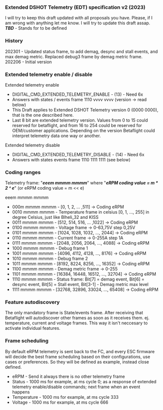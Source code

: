 ### Extended DSHOT Telemetry (EDT) specification v2 (2023)

I will try to keep this draft updated with all proposals you have. Please, if I am wrong with anything let me know. I will try to update this draft assap.
**_TBD_** - Stands for to be defined

### History
202301 - Updated status frame, to add demag, desync and stall events, and max demag metric. Replaced debug3 frame by demag metric frame.
202206 - Initial version

### Extended telemetry enable / disable

Extended telemetry enable
- DIGITAL_CMD_EXTENDED_TELEMETRY_ENABLE - (13) - Need 6x
- Answers with states / events frame 1110 vvvv vvvv (version -> read below)
- This Draft applies to Extended DSHOT Telemetry version 0 (0000 0000), that is the one described here.
- Last 8 bit are extended telemetry version. Values from 0 to 15 could reserved for betaflight, and from 16 to 254 could be reserved for OEM/customer applications. Depending on the version Betaflight could interpret telemetry data one way or another.

Extended telemetry disable
- DIGITAL_CMD_EXTENDED_TELEMETRY_DISABLE - (14) - Need 6x 
- Answers with states events frame 1110 1111 1111 (see below)

### Coding ranges

Telemetry frame: "_**eeem mmmm mmmm**_" where "**_eRPM coding value = m * 2 ^ e_**" (or eRPM coding value = m << e)

eeem mmmm mmmm
- 000m mmmm mmmm - [0, 1, 2, ... ,511] -> Coding eRPM
- 0010 mmmm mmmm - Temperature frame in celsius [0, 1, ..., 255] in degree Celsius, just like Blheli_32 and KISS
- 0011 mmmm mmmm - [512, 514, 516, ... ,1022] -> Coding eRPM
- 0100 mmmm mmmm - Voltage frame -> 0-63,75V step 0,25V
- 0101 mmmm mmmm - [1024, 1028, 1032, ..., 2044] -> Coding eRPM
- 0110 mmmm mmmm - Current frame -> 0-255A step 1A
- 0111 mmmm mmmm - [2048, 2056, 2064, ..., 4088] -> Coding eRPM
- 1000 mmmm mmmm - Debug frame 1
- 1001 mmmm mmmm - [4096, 4112, 4128, ..., 8176] -> Coding eRPM
- 1010 mmmm mmmm - Debug frame 2
- 1011 mmmm mmmm - [8192, 8224, 8256, ..., 16352] -> Coding eRPM
- 1100 mmmm mmmm - Demag metric frame -> 0-255
- 1101 mmmm mmmm - [16384, 16448, 16512, ..., 32704] -> Coding eRPM
- 1110 mmmm mmmm - Status frame: Bit[7] = demag event, Bit[6] = desync event, Bit[5] = Stall event, Bit[3-1] - Demag metric  max level
- 1111 mmmm mmmm - [32768, 32896, 33024, ..., 65408] -> Coding eRPM


### Feature autodiscovery

The only mandatory frame is State/events frame.
After receiving that Betaflight will autodiscover other frames as soon as it receives them. ej. temperature, current and voltage frames. This way it isn't neccesary to activate individual features.


### Frame scheduling

By default eRPM telemetry is sent back to the FC, and every ESC firmware will decide the best frame scheduling based on their configurations, use cases or preferences. So they will be defined as example, instead close defined.

- eRPM - Send it always there is no other telemetry frame
- Status - 1000 ms for example, at ms cycle 0; as a response of extended telemetry enable/disable commands; next frame when an event happens
- Temperature - 1000 ms for example, at ms cycle 333
- Voltage - 1000 ms for example, at ms cycle 666
